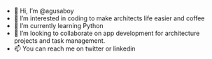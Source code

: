 - 👋 Hi, I’m @agusaboy
- 👀 I’m interested in coding to make architects life easier and coffee
- 🌱 I’m currently learning Python
- 💞️ I’m looking to collaborate on app development for architecture projects and task management.
- 📫 You can reach me on twitter or linkedin

<!---
agusaboy/agusaboy is a ✨ special ✨ repository because its `README.md` (this file) appears on your GitHub profile.
You can click the Preview link to take a look at your changes.
--->
